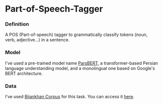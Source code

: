 # Part-of-Speech-Tagger

### Definition
A POS (Part-of-speech) tagger to grammatically classify tokens (noun, verb, adjective...) in a sentence.

### Model
I've used a pre-trained model name [ParsBERT](https://github.com/hooshvare/parsbert/), a transformer-based Persian language understanding model, and a monolingual one based on Google's BERT architecture.

### Data
I've used [Bijankhan Corpus](https://en.wikipedia.org/wiki/Bijankhan_Corpus) for this task. You can access it [here](https://drive.google.com/file/d/1cUSFYjYsz0aca3tjdzUVDsOaPedxDcEi/view?usp=sharing).

